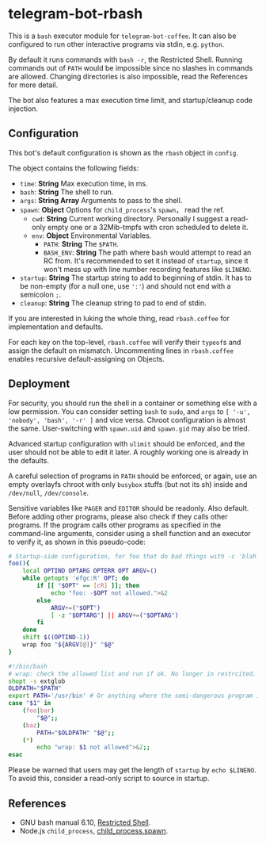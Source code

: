 telegram-bot-rbash
==================

This is a `bash` executor module for `telegram-bot-coffee`. It can also be
configured to run other interactive programs via stdin, e.g. `python`.

By default it runs commands with `bash -r`, the Restricted Shell. Running
commands out of `PATH` would be impossible since no slashes in commands 
are allowed. Changing directories is also impossible, read the References
for more detail.

The bot also features a max execution time limit, and startup/cleanup code
injection.

Configuration
-------------

This bot's default configuration is shown as the `rbash` object in `config`.

The object contains the following fields:

* `time`: **String** Max execution time, in ms.
* `bash`: **String** The shell to run.
* `args`: **String Array** Arguments to pass to the shell.
* `spawn`: **Object** Options for `child_process`'s `spawn`， read the ref.
  * `cwd`: **String** Current working directory. Personally I suggest a
    read-only empty one or a 32Mib-tmpfs with cron scheduled to delete it.
  * `env`: **Object** Environmental Variables.
    * `PATH`: **String** The `$PATH`.
	* `BASH_ENV`: **String** The path where bash would attempt to read an RC
	  from. It's recommended to set it instead of `startup`, since it won't
	  mess up with line number recording features like `$LINENO`.
* `startup`: **String** The startup string to add to beginning of stdin. It
  has to be non-empty (for a null one, use `':'`) and should not end with a
  semicolon `;`.
* `cleanup`: **String** The cleanup string to pad to end of stdin.

If you are interested in luking the whole thing, read `rbash.coffee` for
implementation and defaults.

For each key on the top-level, `rbash.coffee` will verify their `typeof`s and
assign the default on mismatch. Uncommenting lines in `rbash.coffee` enables
recursive default-assigning on Objects.

Deployment
----------

For security, you should run the shell in a container or something else with
a low permission. You can consider setting `bash` to `sudo`, and `args` to
`[ '-u', 'nobody', 'bash', '-r' ]` and vice versa. Chroot configuration is
almost the same. User-switching with `spawn.uid` and `spawn.gid` may also be
tried.

Advanced startup configuration with `ulimit` should be enforced, and the user
should not be able to edit it later. A roughly working one is already in the
defaults.

A careful selection of programs in `PATH` should be enforced, or again, use an
empty overlayfs chroot with only `busybox` stuffs (but not its sh) inside and
`/dev/null`, `/dev/console`.

Sensitive variables like `PAGER` and `EDITOR` should be readonly. Also default.
Before adding other programs, please also check if they calls other programs.
If the program calls other programs as specified in the command-line arguments,
consider using a shell function and an executor to verify it, as shown in this
pseudo-code:

```Bash
# Startup-side configuration, for foo that do bad things with -c 'blah' and -R
foo(){
	local OPTIND OPTARG OPTERR OPT ARGV=()
	while getopts 'efgc:R' OPT; do
		if [[ "$OPT" == [cR] ]]; then
			echo "foo: -$OPT not allowed.">&2
		else
			ARGV+=("$OPT")
			[ -z "$OPTARG"] || ARGV+=("$OPTARG")
		fi
	done
	shift $((OPTIND-1))
	wrap foo "${ARGV[@]}" "$@"
}
```

```Bash
#!/bin/bash
# wrap: check the allowed list and run if ok. No longer in restrcited.
shopt -s extglob
OLDPATH="$PATH"
export PATH='/usr/bin' # Or anything where the semi-dangerous program is called
case "$1" in
	(foo|bar)
		"$@";;
	(baz)
		PATH="$OLDPATH" "$@";;
	(*)
		echo "wrap: $1 not allowed">&2;;
esac	
```

Please be warned that users may get the length of `startup` by `echo $LINENO`.
To avoid this, consider a read-only script to source in startup.

References
----------

* GNU bash manual 6.10, [Restricted Shell](http://www.gnu.org/software/bash/manual/html_node/The-Restricted-Shell.html).
* Node.js `child_process`, [child_process.spawn](https://nodejs.org/api/child_process.html#child_process_child_process_spawn_command_args_options).
